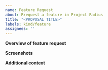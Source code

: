 ```yaml
---
name: Feature Request
about: Rrequest a feature in Project Radius
title: "<PROPOSAL TITLE>"
labels: kind/feature
assignees: ''
---
```


**Overview of feature request**
<!--What are you proposing Project Radius add/update/remove?-->

**Screenshots**
<!--If applicable, add screenshots to help explain your problem-->

**Additional context**
<!--Add any other context about the problem here-->